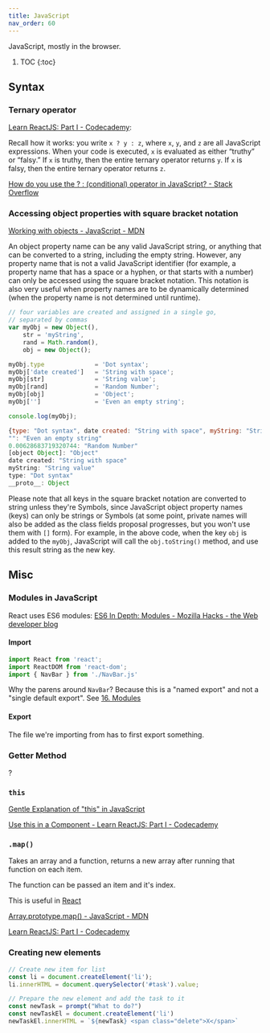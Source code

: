 ```yaml
---
title: JavaScript
nav_order: 60
---
```


JavaScript, mostly in the browser.

1. TOC 
{:toc}

## Syntax

### Ternary operator

[Learn ReactJS: Part I - Codecademy](https://www.codecademy.com/courses/react-101/lessons/react-jsx-advanced/exercises/jsx-conditionals-ternary):

Recall how it works: you write `x ? y : z`, where `x`, `y`, and `z` are all JavaScript expressions. When your code is executed, `x` is evaluated as either “truthy” or “falsy.” If `x` is truthy, then the entire ternary operator returns `y`. If `x` is falsy, then the entire ternary operator returns `z`. 

[How do you use the ? : (conditional) operator in JavaScript? - Stack Overflow](https://stackoverflow.com/questions/6259982/how-do-you-use-the-conditional-operator-in-javascript)

### Accessing object properties with square bracket notation

[Working with objects - JavaScript - MDN](https://developer.mozilla.org/en-US/docs/Web/JavaScript/Guide/Working_with_Objects)

An object property name can be any valid JavaScript string, or anything that can be converted to a string, including the empty string. However, any property name that is not a valid JavaScript identifier (for example, a property name that has a space or a hyphen, or that starts with a number) can only be accessed using the square bracket notation. This notation is also very useful when property names are to be dynamically determined (when the property name is not determined until runtime). 

```jsx
// four variables are created and assigned in a single go, 
// separated by commas
var myObj = new Object(),
    str = 'myString',
    rand = Math.random(),
    obj = new Object();

myObj.type              = 'Dot syntax';
myObj['date created']   = 'String with space';
myObj[str]              = 'String value';
myObj[rand]             = 'Random Number';
myObj[obj]              = 'Object';
myObj['']               = 'Even an empty string';

console.log(myObj);
```

```jsx
{type: "Dot syntax", date created: "String with space", myString: "String value", 0.00628683719320744: "Random Number", [object Object]: "Object", …}
"": "Even an empty string"
0.00628683719320744: "Random Number"
[object Object]: "Object"
date created: "String with space"
myString: "String value"
type: "Dot syntax"
__proto__: Object
```

Please note that all keys in the square bracket notation are converted to string unless they're Symbols, since JavaScript object property names (keys) can only be strings or Symbols (at some point, private names will also be added as the class fields proposal progresses, but you won't use them with `[]` form). For example, in the above code, when the key `obj` is added to the `myObj`, JavaScript will call the `obj.toString()` method, and use this result string as the new key.

## Misc

### Modules in JavaScript

React uses ES6 modules: [ES6 In Depth: Modules - Mozilla Hacks - the Web developer blog](https://hacks.mozilla.org/2015/08/es6-in-depth-modules/)

#### Import

```jsx
import React from 'react';
import ReactDOM from 'react-dom';
import { NavBar } from './NavBar.js'
```

Why the parens around `NavBar`? Because this is a "named export" and not a "single default export". See [16. Modules](https://exploringjs.com/es6/ch_modules.html#sec_overview-modules)

#### Export

The file we're importing from has to first export something.

### Getter Method

?

### `this`

[Gentle Explanation of "this" in JavaScript](https://dmitripavlutin.com/gentle-explanation-of-this-in-javascript/)

[Use this in a Component - Learn ReactJS: Part I - Codecademy](https://www.codecademy.com/courses/react-101/lessons/react-components-advanced-jsx/exercises/components-and-this)

### `.map()`

Takes an array and a function, returns a new array after running that function on each item.

The function can be passed an item and it's index.

This is useful in [React](https://www.notion.so/ranh/React-2d91d7cc23d54c93817b5cda36f9a19a#0bacddf9bf9f4e19bb71efe0f4d77aef)

[Array.prototype.map() - JavaScript - MDN](https://developer.mozilla.org/en-US/docs/Web/JavaScript/Reference/Global_Objects/Array/map)

[Learn ReactJS: Part I - Codecademy](https://www.codecademy.com/courses/react-101/lessons/react-jsx-advanced/exercises/jsx-map)

### Creating new elements

```jsx
// Create new item for list
const li = document.createElement('li');
li.innerHTML = document.querySelector('#task').value;
```

```jsx
// Prepare the new element and add the task to it
const newTask = prompt("What to do?")
const newTaskEl = document.createElement('li')
newTaskEl.innerHTML = `${newTask} <span class="delete">X</span>`
```